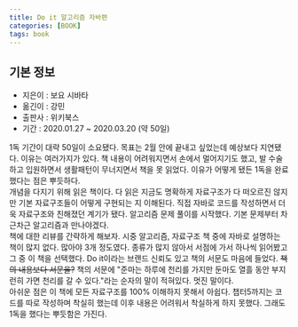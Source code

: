```yaml
---
title: Do it 알고리즘 자바편
categories: [BOOK]
tags: book
---
```




## 기본 정보
- 지은이 : 보요 시바타
- 옮긴이 : 강민
- 출판사 : 위키북스
- 기간 : 2020.01.27 ~ 2020.03.20 (약 50일)

1독 기간이 대략 50일이 소요됐다. 목표는 2월 안에 끝내고 싶었는데 예상보다 지연됐다. 이유는 여러가지가 있다. 책 내용이 어려워지면서 손에서 멀어지기도 했고, 발 수술하고 입원하면서 생활패턴이 무너지면서 책을 못 읽었다. 이유가 어떻게 됐든 1독을 완료했다는 점은 뿌듯하다.<br>
개념을 다지기 위해 읽은 책이다. 다 읽은 지금도 명확하게 자료구조가 다 떠오르진 않지만 기본 자료구조들이 어떻게 구현되는 지 이해된다. 직접 자바로 코드를 작성하면서 더욱 자료구조와 친해졌던 계기가 됐다. 알고리즘 문제 풀이를 시작했다. 기본 문제부터 차근차근 알고리즘과 만나야겠다.<br>
책에 대한 리뷰를 간략하게 해보자. 시중 알고리즘, 자료구조 책 중에 자바로 설명하는 책이 많지 없다. 많아야 3개 정도였다. 종류가 많지 않아서 서점에 가서 하나씩 읽어봤고 그 중 이 책을 선택했다. Do it이라는 브랜드 신뢰도 있고 책의 서문도 마음에 들었다. ~~책의 내용보다 서문을?~~ 책의 서문에 "준마는 하루에 천리를 가지만 둔마도 열흘 동안 부지런히 가면 천리를 갈 수 있다."라는 순자의 말이 적혀있다. 멋진 말이다.<br>
아쉬운 점은 이 책에 모든 자료구조를 100% 이해하지 못해서 아쉽다. 챕터5까지는 코드를 따로 작성하며 착실히 했는데 이후 내용은 어려워서 착실하게 하지 못했다. 그래도 1독을 했다는 뿌듯함은 가진다.
